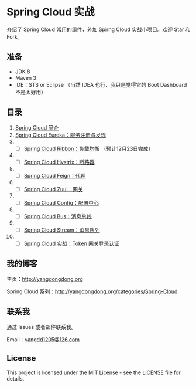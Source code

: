 # Spring Cloud 实战

介绍了 Spring Cloud 常用的组件，外加 Spirng Cloud 实战小项目。欢迎 Star 和 Fork。

## 准备

* JDK 8
* Maven 3
* IDE：STS or Eclipse （当然 IDEA 也行，我只是觉得它的 Boot Dashboard 不是太好用）

## 目录

1. [Spring Cloud 简介](http://yangdongdong.org/2017/12/17/introduction-to-spring-cloud)
2. [Spring Cloud Eureka：服务注册与发现](http://yangdongdong.org/2017/12/20/spring-cloud-eureka)
3. - [ ] [Spring Cloud Ribbon：负载均衡](#) （预计12月23日完成）
4. - [ ] [Spring Cloud Hystrix：断路器](#)
5. - [ ] [Spring Cloud Feign：代理](#)
6. - [ ] [Spring Cloud Zuul：网关](#)
7. - [ ] [Spring Cloud Config：配置中心](#)
8. - [ ] [Spring Cloud Bus：消息总线](#)
8. - [ ] [Spring Cloud Stream：消息队列](#)
9. - [ ] [Spring Cloud 实战：Token 网关登录认证](#)

## 我的博客

主页：http://yangdongdong.org

Spring Cloud 系列：http://yangdongdong.org/categories/Spring-Cloud

## 联系我
通过 Issues 或者邮件联系我。

Email：yangdd1205@126.com

## License

This project is licensed under the MIT License - see the [LiCENSE](https://github.com/yangdd1205/spring-cloud-master/blob/master/LICENSE) file for details.
